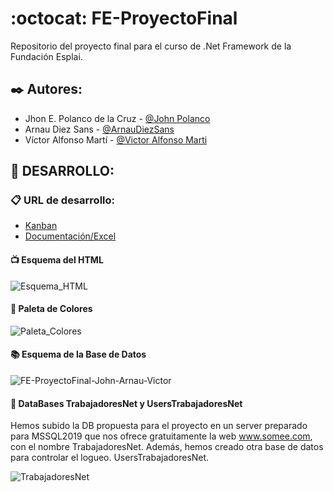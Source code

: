# :octocat: FE-ProyectoFinal
Repositorio del proyecto final para el curso de .Net Framework de la Fundación Esplai.

## ✒️ Autores: 
  - Jhon E. Polanco de la Cruz - [@John Polanco](https://github.com/Jepolancodlc)
  - Arnau Diez Sans - [@ArnauDiezSans](https://github.com/ArnauDiezSans)
  - Víctor Alfonso Martí - [@Victor Alfonso Marti](https://github.com/VictorAlfonsoMarti)


## 🔧 DESARROLLO: 
  ### 📋 URL de desarrollo:
  - [Kanban](https://kiderak.kanbantool.com/b/692679-proyecto-net)
  - [Documentación/Excel](https://docs.google.com/spreadsheets/d/1sH2pBbwybgrSqXncCr9RzC4Qd_7Ur8B1ZHSZ36xWdgc/edit?usp=sharing)

  #### 📺 Esquema del HTML 
  ![Esquema_HTML](https://user-images.githubusercontent.com/9554810/108497914-6e92fc00-72ac-11eb-83ab-6709ab83e0de.png)
  #### 🌈 Paleta de Colores 
  ![Paleta_Colores](https://user-images.githubusercontent.com/9554810/108842363-75d24680-75d9-11eb-816f-883f2e6039c4.png)
  
  #### 📚 Esquema de la Base de Datos
  ![FE-ProyectoFinal-John-Arnau-Victor](https://user-images.githubusercontent.com/9554810/108637754-45c95d00-748c-11eb-9731-5905c9504caa.png)
  
  #### :newspaper: DataBases TrabajadoresNet y UsersTrabajadoresNet
  Hemos subido la DB propuesta para el proyecto en un server preparado para MSSQL2019 que nos ofrece gratuitamente la web www.somee.com, con el nombre TrabajadoresNet.
  Además, hemos creado otra base de datos para controlar el logueo. UsersTrabajadoresNet.
  
  
  ![TrabajadoresNet](https://user-images.githubusercontent.com/76475912/108819716-79ef6b80-75bb-11eb-874a-eea44d2bd176.JPG)

